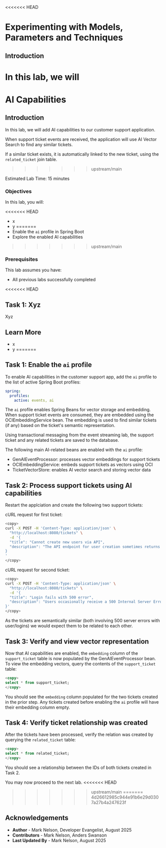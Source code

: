 <<<<<<< HEAD
# Experimenting with Models, Parameters and Techniques

## Introduction

In this lab, we will  
=======
# AI Capabilities

## Introduction

In this lab, we will add AI capabilities to our customer support application.

When support ticket events are received, the application will use AI Vector Search to find any similar tickets.

If a similar ticket exists, it is automatically linked to the new ticket, using the `related_ticket` join table.
>>>>>>> upstream/main

Estimated Lab Time: 15 minutes

### Objectives

In this lab, you will:

<<<<<<< HEAD
* x
* y
=======
* Enable the `ai` profile in Spring Boot
* Explore the enabled AI capabilities
>>>>>>> upstream/main

### Prerequisites

This lab assumes you have:

* All previous labs successfully completed

<<<<<<< HEAD
## Task 1: Xyz

Xyz


## Learn More

* x
* y
=======
## Task 1: Enable the `ai` profile

To enable AI capabilities in the customer support app, add the `ai` profile to the list of active Spring Boot profiles:

```yaml
spring:
  profiles:
    active: events, ai
```

The `ai` profile enables Spring Beans for vector storage and embedding. When support ticket events are consumed, they are embedded using the OCIEmbeddingService bean. The embedding is used to find similar tickets (if any) based on the ticket's semantic representation.

Using transactional messaging from the event streaming lab, the support ticket and any related tickets are saved to the database.

The following main AI-related beans are enabled with the `ai` profile:

- GenAIEventProcessor: processes vector embeddings for support tickets
- OCIEmbeddingService: embeds support tickets as vectors using OCI
- TicketVectorStore: enables AI vector search and storing vector data

## Task 2: Process support tickets using AI capabilities

Restart the applciation and create the following two support tickets:

cURL request for first ticket:

```bash
<copy>
curl -X POST -H 'Content-Type: application/json' \
  "http://localhost:8080/tickets" \
  -d '{
  "title": "Cannot create new users via API",
  "description": "The API endpoint for user creation sometimes returns a 500 Internal Sever Error despite valid credentials and permissions. This is blocking automation scripts."
}
'
</copy>
```

cURL request for second ticket:

```bash
<copy>
curl -X POST -H 'Content-Type: application/json' \
  "http://localhost:8080/tickets" \
  -d '{
  "title": "Login fails with 500 error",
  "description": "Users occasionally receive a 500 Internal Server Error when trying to log in through the main portal. Started happening after the latest update."
}'
</copy>
```

As the tickets are semantically similar (both involving 500 server errors with user/logins) we would expect them to be related to each other.

## Task 3: Verify and view vector representation

Now that AI capabilities are enabled, the `embedding` column of the `support_ticket` table is now populated by the GenAIEventProcessor bean. To view the embedding vectors, query the contents of the `support_ticket` table:

```sql
<copy>
select * from support_ticket;
</copy>
```

You should see the `embedding` column populated for the two tickets created in the prior step. Any tickets created before enabling the `ai` profile will have their embedding column empty.

## Task 4: Verify ticket relationship was created

After the tickets have been processed, verify the relation was created by querying the `related_ticket` table:

```sql
<copy>
select * from related_ticket;
</copy>
```

You should see a relationship between the IDs of both tickets created in Task 2.

You may now proceed to the next lab.
<<<<<<< HEAD
>>>>>>> upstream/main
=======
>>>>>>> 4d26612985c944e91b6e29d0307a27b4a247623f

## Acknowledgements

* **Author** - Mark Nelson, Developer Evangelist, August 2025
* **Contributors** - Mark Nelson, Anders Swanson
* **Last Updated By** - Mark Nelson, August 2025
